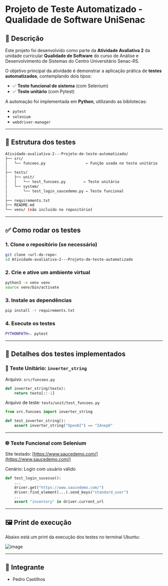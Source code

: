 # Projeto de Teste Automatizado - Qualidade de Software UniSenac

## 🎯 Descrição

Este projeto foi desenvolvido como parte da **Atividade Avaliativa 2** da unidade curricular **Qualidade de Software** do curso de Análise e Desenvolvimento de Sistemas do Centro Universitário Senac-RS.

O objetivo principal da atividade é demonstrar a aplicação prática de **testes automatizados**, contemplando dois tipos:

- ✅ **Teste funcional de sistema** (com Selenium)
- ✅ **Teste unitário** (com Pytest)

A automação foi implementada em **Python**, utilizando as bibliotecas:
- `pytest`
- `selenium`
- `webdriver-manager`

---

## 🧪 Estrutura dos testes

```bash
Atividade-avaliativa-2---Projeto-de-teste-automatizado/
├── src/
│   └── funcoes.py                  ← Função usada no teste unitário
│
├── tests/
│   ├── unit/
│   │   └── test_funcoes.py        ← Teste unitário
│   └── system/
│       └── test_login_saucedemo.py ← Teste funcional
│
├── requirements.txt
├── README.md
└── venv/ (não incluído no repositório)
```

---

## ✅ Como rodar os testes

### 1. Clone o repositório (se necessário)
```bash
git clone <url-do-repo>
cd Atividade-avaliativa-2---Projeto-de-teste-automatizado
```

### 2. Crie e ative um ambiente virtual
```bash
python3 -m venv venv
source venv/bin/activate
```

### 3. Instale as dependências
```bash
pip install -r requirements.txt
```

### 4. Execute os testes
```bash
PYTHONPATH=. pytest
```

---

## 🧾 Detalhes dos testes implementados

### 🔧 Teste Unitário: `inverter_string`

Arquivo: `src/funcoes.py`

```python
def inverter_string(texto):
    return texto[::-1]
```

Arquivo de teste: `tests/unit/test_funcoes.py`

```python
from src.funcoes import inverter_string

def test_inverter_string():
    assert inverter_string("OpenAI") == "IAnepO"
```

---

### 🌐 Teste Funcional com Selenium

Site testado: [https://www.saucedemo.com/](https://www.saucedemo.com/)

Cenário: Login com usuário válido

```python
def test_login_sucesso():
    ...
    driver.get("https://www.saucedemo.com/")
    driver.find_element(...).send_keys("standard_user")
    ...
    assert "inventory" in driver.current_url
```

---

## 🖼️ Print de execução

Abaixo está um print da execução dos testes no terminal Ubuntu:

![image](https://github.com/user-attachments/assets/52e34580-d146-46cd-9283-42732ed35a49)

---

## 👥 Integrante
- Pedro Castilhos

